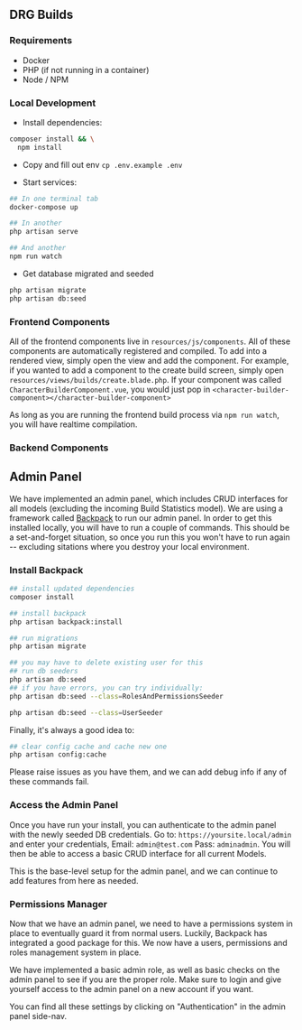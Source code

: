 
## DRG Builds

### Requirements

- Docker
- PHP (if not running in a container)
- Node / NPM

### Local Development

- Install dependencies: 

```bash
composer install && \
  npm install
```

- Copy and fill out env `cp .env.example .env`

- Start services:

```bash
## In one terminal tab
docker-compose up

## In another
php artisan serve

## And another
npm run watch
```

- Get database migrated and seeded

```bash
php artisan migrate
php artisan db:seed
```

### Frontend Components

All of the frontend components live in `resources/js/components`. All of these components are automatically
registered and compiled. To add into a rendered view, simply open the view and add the component. For example, if
you wanted to add a component to the create build screen, simply open `resources/views/builds/create.blade.php`. If
your component was called `CharacterBuilderComponent.vue`, you would just pop in
`<character-builder-component></character-builder-component>`

As long as you are running the frontend build process via `npm run watch`, you will have realtime compilation.

### Backend Components

## Admin Panel
We have implemented an admin panel, which includes CRUD interfaces for all models (excluding the incoming Build Statistics model). We are using a framework called [Backpack](https://backpackforlaravel.com/docs/4.1/introduction) to run our admin panel. In order to get this installed locally, you will have to run a couple of commands. This should be a set-and-forget situation, so once you run this you won't have to run again -- excluding sitations where you destroy your local environment.

### Install Backpack

```bash
## install updated dependencies
composer install

## install backpack
php artisan backpack:install

## run migrations
php artisan migrate

## you may have to delete existing user for this
## run db seeders
php artisan db:seed
## if you have errors, you can try individually:
php artisan db:seed --class=RolesAndPermissionsSeeder

php artisan db:seed --class=UserSeeder
```

Finally, it's always a good idea to:
```bash
## clear config cache and cache new one
php artisan config:cache
```


Please raise issues as you have them, and we can add debug info if any of these commands fail.

### Access the Admin Panel
Once you have run your install, you can authenticate to the admin panel with the newly seeded DB credentials. Go to: `https://yoursite.local/admin` and enter your credentials, Email: `admin@test.com` Pass: `adminadmin`. You will then be able to access a basic CRUD interface for all current Models.

This is the base-level setup for the admin panel, and we can continue to add features from here as needed.

### Permissions Manager
Now that we have an admin panel, we need to have a permissions system in place to eventually guard it from normal users. Luckily, Backpack has integrated a good package for this. We now have a users, permissions and roles management system in place. 

We have implemented a basic admin role, as well as basic checks on the admin panel to see if you are the proper role. Make sure to login and give yourself access to the admin panel on a new account if you want.

You can find all these settings by clicking on "Authentication" in the admin panel side-nav.